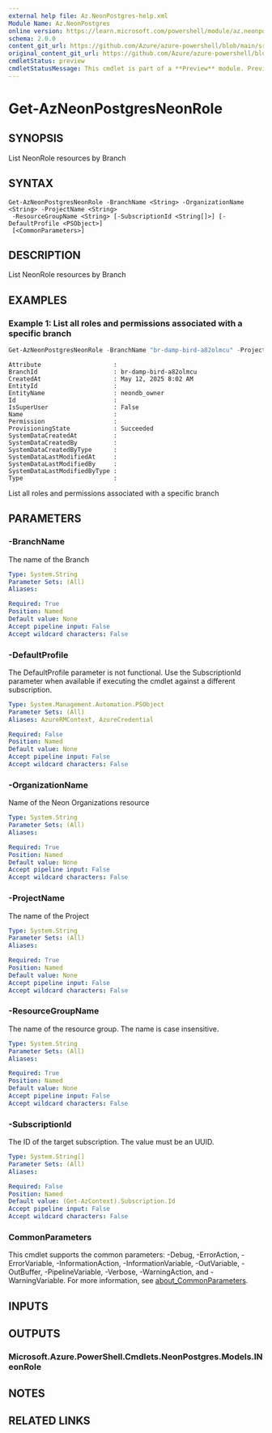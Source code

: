 ```yaml
---
external help file: Az.NeonPostgres-help.xml
Module Name: Az.NeonPostgres
online version: https://learn.microsoft.com/powershell/module/az.neonpostgres/get-azneonpostgresneonrole
schema: 2.0.0
content_git_url: https://github.com/Azure/azure-powershell/blob/main/src/NeonPostgres/NeonPostgres/help/Get-AzNeonPostgresNeonRole.md
original_content_git_url: https://github.com/Azure/azure-powershell/blob/main/src/NeonPostgres/NeonPostgres/help/Get-AzNeonPostgresNeonRole.md
cmdletStatus: preview
cmdletStatusMessage: This cmdlet is part of a **Preview** module. Preview versions aren't recommended for use in production environments. For more information, see https://aka.ms/azps-refstatus.
---
```


# Get-AzNeonPostgresNeonRole

## SYNOPSIS
List NeonRole resources by Branch

## SYNTAX

```
Get-AzNeonPostgresNeonRole -BranchName <String> -OrganizationName <String> -ProjectName <String>
 -ResourceGroupName <String> [-SubscriptionId <String[]>] [-DefaultProfile <PSObject>]
 [<CommonParameters>]
```

## DESCRIPTION
List NeonRole resources by Branch

## EXAMPLES

### Example 1: List all roles and permissions associated with a specific branch
```powershell
Get-AzNeonPostgresNeonRole -BranchName "br-damp-bird-a82olmcu" -ProjectName "dawn-breeze-86932056" -OrganizationName "NeonDemoOrgPS1" -ResourceGroupName "neonrg" -SubscriptionId "00000000-0000-0000-0000-000000000000"
```

```output
Attribute                    : 
BranchId                     : br-damp-bird-a82olmcu
CreatedAt                    : May 12, 2025 8:02 AM
EntityId                     : 
EntityName                   : neondb_owner
Id                           : 
IsSuperUser                  : False
Name                         : 
Permission                   : 
ProvisioningState            : Succeeded
SystemDataCreatedAt          : 
SystemDataCreatedBy          : 
SystemDataCreatedByType      : 
SystemDataLastModifiedAt     : 
SystemDataLastModifiedBy     : 
SystemDataLastModifiedByType : 
Type                         :
```

List all roles and permissions associated with a specific branch

## PARAMETERS

### -BranchName
The name of the Branch

```yaml
Type: System.String
Parameter Sets: (All)
Aliases:

Required: True
Position: Named
Default value: None
Accept pipeline input: False
Accept wildcard characters: False
```

### -DefaultProfile
The DefaultProfile parameter is not functional.
Use the SubscriptionId parameter when available if executing the cmdlet against a different subscription.

```yaml
Type: System.Management.Automation.PSObject
Parameter Sets: (All)
Aliases: AzureRMContext, AzureCredential

Required: False
Position: Named
Default value: None
Accept pipeline input: False
Accept wildcard characters: False
```

### -OrganizationName
Name of the Neon Organizations resource

```yaml
Type: System.String
Parameter Sets: (All)
Aliases:

Required: True
Position: Named
Default value: None
Accept pipeline input: False
Accept wildcard characters: False
```

### -ProjectName
The name of the Project

```yaml
Type: System.String
Parameter Sets: (All)
Aliases:

Required: True
Position: Named
Default value: None
Accept pipeline input: False
Accept wildcard characters: False
```

### -ResourceGroupName
The name of the resource group.
The name is case insensitive.

```yaml
Type: System.String
Parameter Sets: (All)
Aliases:

Required: True
Position: Named
Default value: None
Accept pipeline input: False
Accept wildcard characters: False
```

### -SubscriptionId
The ID of the target subscription.
The value must be an UUID.

```yaml
Type: System.String[]
Parameter Sets: (All)
Aliases:

Required: False
Position: Named
Default value: (Get-AzContext).Subscription.Id
Accept pipeline input: False
Accept wildcard characters: False
```

### CommonParameters
This cmdlet supports the common parameters: -Debug, -ErrorAction, -ErrorVariable, -InformationAction, -InformationVariable, -OutVariable, -OutBuffer, -PipelineVariable, -Verbose, -WarningAction, and -WarningVariable. For more information, see [about_CommonParameters](http://go.microsoft.com/fwlink/?LinkID=113216).

## INPUTS

## OUTPUTS

### Microsoft.Azure.PowerShell.Cmdlets.NeonPostgres.Models.INeonRole

## NOTES

## RELATED LINKS
